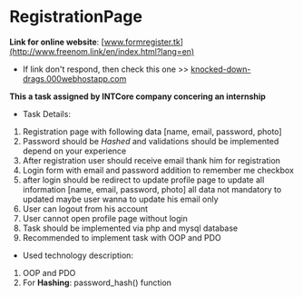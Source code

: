 # RegistrationPage

**Link for online website**: [www.formregister.tk](http://www.freenom.link/en/index.html?lang=en)

- If link don't respond, then check this one >> [knocked-down-drags.000webhostapp.com](http://knocked-down-drags.000webhostapp.com/)

**This a task assigned by INTCore company concering an internship**

- Task Details:

1. Registration page with following data [name, email, password, photo]
2. Password should be *Hashed* and validations should be implemented depend on your experience
3. After registration user should receive email thank him for registration
4. Login form with email and password addition to remember me checkbox
5. after login should be redirect to update profile page to update all information [name, email, password, photo] all data not mandatory to updated maybe user wanna to update his email only 
6. User can logout from his account 
7. User cannot open profile page without login 
8. Task should be implemented via php and mysql database
9. Recommended to implement task with OOP and PDO

- Used technology description:

1. OOP and PDO
2. For **Hashing**: password_hash() function
